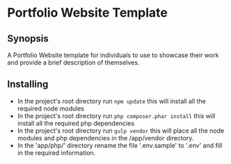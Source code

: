 # Portfolio Website Template

## Synopsis
A Portfolio Website template for individuals to use to showcase their work and provide a brief description of themselves.

## Installing
* In the project's root directory run `npm update` this will install all the required node modules
* In the project's root directory run `php composer.phar install` this will install all the required php dependencies
* In the project's root directory run `gulp vendor` this will place all the node modules and php dependencies in the /app/vendor directory.
* In the 'app/php/' directory rename the file '.env.sample' to '.env' and fill in the required information.
